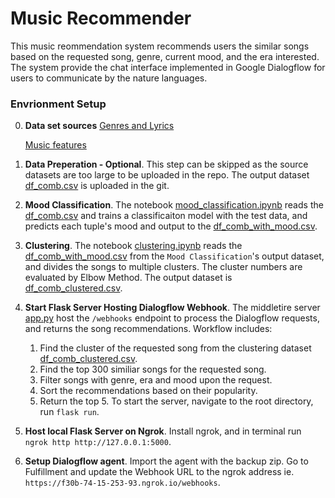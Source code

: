 # Music Recommender
This music reommendation system recommends users the similar songs based on the requested song, genre, current mood, and the era interested.
The system provide the chat interface implemented in Google Dialogflow for users to communicate by the nature languages.

### Envrionment Setup
0. **Data set sources**
   [Genres and Lyrics](https://www.kaggle.com/datasets/neisse/scrapped-lyrics-from-6-genres?select=artists-data.csv)
   
   [Music features](https://www.kaggle.com/datasets/yamaerenay/spotify-dataset-19212020-600k-tracks?select=tracks.csv)

2. **Data Preperation - Optional**. This step can be skipped as the source datasets are too large to be uploaded in the repo. The output dataset [df_comb.csv](https://github.com/liaohaozhi/dti-music-recommender/blob/main/df_comb.csv) is uploaded in the git.

3. **Mood Classification**. The notebook [mood_classification.ipynb](https://github.com/liaohaozhi/dti-music-recommender/blob/main/mood_classification.ipynb) reads the [df_comb.csv](https://github.com/liaohaozhi/dti-music-recommender/blob/main/df_comb.csv) and trains a classificaiton model with the test data, and predicts each tuple's mood and output to the [df_comb_with_mood.csv](https://github.com/liaohaozhi/dti-music-recommender/blob/main/df_comb_with_mood.csv).

4. **Clustering**. The notebook [clustering.ipynb](https://github.com/liaohaozhi/dti-music-recommender/blob/main/clustering.ipynb) reads the [df_comb_with_mood.csv](https://github.com/liaohaozhi/dti-music-recommender/blob/main/df_comb_with_mood.csv) from the `Mood Classification`'s output dataset, and divides the songs to multiple clusters. The cluster numbers are evaluated by Elbow Method. The output dataset is [df_comb_clustered.csv](https://github.com/liaohaozhi/dti-music-recommender/blob/main/df_comb_clustered.csv).

5. **Start Flask Server Hosting Dialogflow Webhook**. The middletire server [app.py](https://github.com/liaohaozhi/dti-music-recommender/blob/main/app.py) host the `/webhooks` endpoint to process the Dialogflow requests, and returns the song recommendations. Workflow includes:
   1. Find the cluster of the requested song from the clustering dataset [df_comb_clustered.csv](https://github.com/liaohaozhi/dti-music-recommender/blob/main/df_comb_clustered.csv).
   2. Find the top 300 similiar songs for the requested song.
   3. Filter songs with genre, era and mood upon the request.
   4. Sort the recommendations based on their popularity.
   5. Return the top 5. 
To start the server, navigate to the root directory, run `flask run`.

6. **Host local Flask Server on Ngrok**. Install ngrok, and in terminal run `ngrok http http://127.0.0.1:5000`.

7. **Setup Dialogflow agent**. Import the agent with the backup zip. Go to Fulfillment and update the Webhook URL to the ngrok address ie. `https://f30b-74-15-253-93.ngrok.io/webhooks`.
